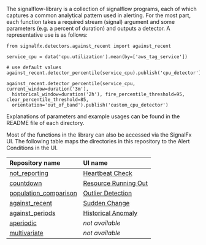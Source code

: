 The signalflow-library is a collection of signalflow programs, each of which captures a common analytical pattern used in alerting. For the most part, each function takes a required stream (signal) argument and some parameters (e.g. a percent of duration) and outputs a detector. A representative use is as follows:

~~~~~~~~~~~~~~~~~~~~
from signalfx.detectors.against_recent import against_recent

service_cpu = data('cpu.utilization').mean(by=['aws_tag_service'])

# use default values
against_recent.detector_percentile(service_cpu).publish('cpu_detector')

against_recent.detector_percentile(service_cpu, current_window=duration('3m'),
  historical_window=duration('2h'), fire_percentile_threshold=95, clear_percentile_threshold=85,
  orientation='out_of_band').publish('custom_cpu_detector')
~~~~~~~~~~~~~~~~~~~~

Explanations of parameters and example usages can be found in the README file of each directory.


Most of the functions in the library can also be accessed via the SignalFx UI. The following table maps the directories in this repository to the Alert Conditions in the UI.

|Repository name|UI name|
|:---|:---|
|[not_reporting](https://github.com/signalfx/signalflow-library/tree/master/library/signalfx/detectors/not_reporting)|[Heartbeat Check](https://docs.signalfx.com/en/latest/detect-alert/alert-condition-reference/heartbeat-check.html)|
|[countdown](https://github.com/signalfx/signalflow-library/tree/master/library/signalfx/detectors/countdown)|[Resource Running Out](https://docs.signalfx.com/en/latest/detect-alert/alert-condition-reference/resource-running-out.html)|
|[population_comparison](https://github.com/signalfx/signalflow-library/tree/master/library/signalfx/detectors/population_comparison)|[Outlier Detection](https://docs.signalfx.com/en/latest/detect-alert/alert-condition-reference/outlier-detection.html)|
|[against_recent](https://github.com/signalfx/signalflow-library/tree/master/library/signalfx/detectors/against_recent)|[Sudden Change](https://docs.signalfx.com/en/latest/detect-alert/alert-condition-reference/sudden-change.html)|
|[against_periods](https://github.com/signalfx/signalflow-library/tree/master/library/signalfx/detectors/against_periods)|[Historical Anomaly](https://docs.signalfx.com/en/latest/detect-alert/alert-condition-reference/hist-anomaly.html)|
|[aperiodic](https://github.com/signalfx/signalflow-library/tree/master/library/signalfx/detectors/aperiodic)|*not available*|
|[multivariate](https://github.com/signalfx/signalflow-library/tree/master/library/signalfx/detectors/multivariate)|*not available*|
